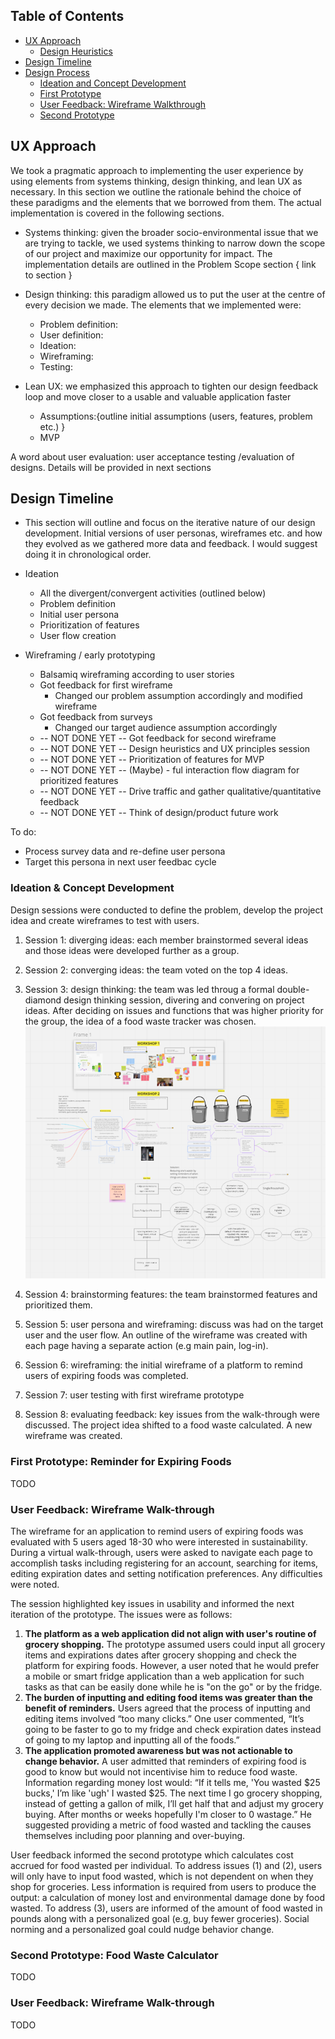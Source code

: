 ## Table of Contents
- [UX Approach](#ux-approach)
	- [Design Heuristics](#design-heuristics)
- [Design Timeline](#design-timeline)
- [Design Process](#design-process)
	- [Ideation and Concept Development](#ideation-and-concept-development)
	- [First Prototype](#first-prototyping)
	- [User Feedback: Wireframe Walkthrough](#user-feedback-wireframe-walkthrough)
	- [Second Prototype](#first-prototyping)

## UX Approach
We took a pragmatic approach to implementing the user experience by using elements from systems thinking, design thinking, and lean UX as necessary.
In this section we outline the rationale behind the choice of these paradigms and the elements that we borrowed from them. The actual implementation
is covered in the following sections.

* Systems thinking: given the broader socio-environmental issue that we are trying to tackle, we used systems thinking to narrow down the scope
  of our project and maximize our opportunity for impact. The implementation details are outlined in the Problem Scope section { link to section }

* Design thinking: this paradigm allowed us to put the user at the centre of every decision we made. The elements that we implemented were:
  * Problem definition: 
  * User definition:
  * Ideation:
  * Wireframing:
  * Testing:

* Lean UX: we emphasized this approach to tighten our design feedback loop and move closer to a usable and valuable application faster
  * Assumptions:{outline initial assumptions (users, features, problem etc.) }
  * MVP

A word about user evaluation: user acceptance testing /evaluation of designs. Details will be provided in next sections 

## Design Timeline

* This section will outline and focus on the iterative nature of our design development. Initial versions of user personas, wireframes etc. and how they
  evolved as we gathered more data and feedback. I would suggest doing it in chronological order.
  
* Ideation
  * All the divergent/convergent activities (outlined below)
  * Problem definition
  * Initial user persona
  * Prioritization of features
  * User flow creation
* Wireframing / early prototyping
  * Balsamiq wireframing according to user stories
  * Got feedback for first wireframe
    * Changed our problem assumption accordingly and modified wireframe
  * Got feedback from surveys
    * Changed our target audience assumption accordingly
  * -- NOT DONE YET -- Got feedback for second wireframe
  * -- NOT DONE YET -- Design heuristics and UX principles session
  * -- NOT DONE YET -- Prioritization of features for MVP
  * -- NOT DONE YET -- (Maybe) - ful interaction flow diagram for prioritized features
  * -- NOT DONE YET -- Drive traffic and gather qualitative/quantitative feedback
  * -- NOT DONE YET -- Think of design/product future work

To do:
* Process survey data and re-define user persona
* Target this persona in next user feedbac cycle

### Ideation & Concept Development
Design sessions were conducted to define the problem, develop the project idea and create wireframes to test with users. 
1. Session 1: diverging ideas: each member brainstormed several ideas and those ideas were developed further as a group. 
2. Session 2: converging ideas: the team voted on the top 4 ideas. 
3. Session 3: design thinking: the team was led throug a formal double-diamond design thinking session, divering and convering on project ideas. After deciding on issues and functions that was higher priority for the group, the idea of a food waste tracker was chosen.
![Miro board from multiple double diamond meetings](Images/mirosnapshot.png)

5. Session 4: brainstorming features: the team brainstormed features and prioritized them.
6. Session 5: user persona and wireframing: discuss was had on the target user and the user flow. An outline of the wireframe was created with each page having a separate action (e.g main pain, log-in).
7. Session 6: wireframing: the initial wireframe of a platform to remind users of expiring foods was completed. 
9. Session 7: user testing with first wireframe prototype
10. Session 8: evaluating feedback: key issues from the walk-through were discussed. The project idea shifted to a food waste calculated. A new wireframe was created. 

### First Prototype: Reminder for Expiring Foods
TODO

### User Feedback: Wireframe Walk-through
The wireframe for an application to remind users of expiring foods was evaluated with 5 users aged 18-30 who were interested in sustainability. During a virtual walk-through, users were asked to navigate each page to accomplish tasks including registering for an account, searching for items, editing expiration dates and setting notification preferences. Any difficulties were noted. 

The session highlighted key issues in usability and informed the next iteration of the prototype. The issues were as follows: 
1. **The platform as a web application did not align with user's routine of grocery shopping.** The prototype assumed users could input all grocery items and expirations dates after grocery shopping and check the platform for expiring foods. However, a user noted that he would prefer a mobile or smart fridge application than a web application for such tasks as that can be easily done while he is "on the go" or by the fridge. 
2. **The burden of inputting and editing food items was greater than the benefit of reminders.** Users agreed that the process of inputting and editing items involved “too many clicks.” One user commented, “It’s going to be faster to go to my fridge and check expiration dates instead of going to my laptop and inputting all of the foods.” 
3. **The application promoted awareness but was not actionable to change behavior.** A user admitted that reminders of expiring food is good to know but would not incentivise him to reduce food waste. Information regarding money lost would: “If it tells me, 'You wasted $25 bucks,' I’m like 'ugh' I wasted $25. The next time I go grocery shopping, instead of getting a gallon of milk, I’ll get half that and adjust my grocery buying. After months or weeks hopefully I'm closer to 0 wastage.” He suggested providing a metric of food wasted and tackling the causes themselves including poor planning and over-buying. 

User feedback informed the second prototype which calculates cost accrued for food wasted per individual. To address issues (1) and (2), users will only have to input food wasted, which is not dependent on when they shop for groceries. Less information is required from users to produce the output: a calculation of money lost and environmental damage done by food wasted. To address (3), users are informed of the amount of food wasted in pounds along with a personalized goal (e.g, buy fewer groceries). Social norming and a personalized goal could nudge behavior change. 

### Second Prototype: Food Waste Calculator
TODO 

### User Feedback: Wireframe Walk-through 
TODO 
